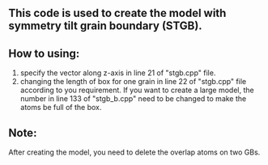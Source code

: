 ## This code is used to create the model with symmetry tilt grain boundary (STGB).

## How to using:
1) specify the vector along z-axis in line 21 of "stgb.cpp" file.
2) changing the length of box for one grain in line 22 of "stgb.cpp" file according to you requirement. If you want to create a large model, the number in line 133 of "stgb_b.cpp" need to be changed to make the atoms be full of the box.

## Note:
After creating the model, you need to delete the overlap atoms on two GBs.

